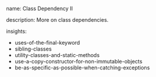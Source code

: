 name: Class Dependency II

description: More on class dependencies.

insights:
  - uses-of-the-final-keyword
  - sibling-classes
  - utility-classes-and-static-methods
  - use-a-copy-constructor-for-non-immutable-objects
  - be-as-specific-as-possible-when-catching-exceptions
 
